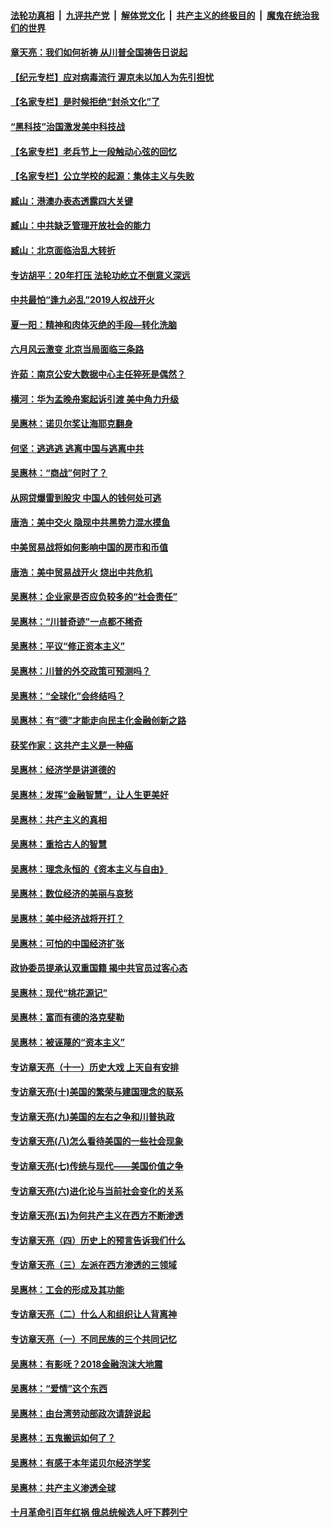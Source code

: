 

####  [法轮功真相](../../../../basic/blob/master/README.md?t=07031402) &nbsp;|&nbsp; [九评共产党](../../../../9ping.md/blob/master/README.md?t=07031402) &nbsp;|&nbsp; [解体党文化](../../../../jtdwh.md/blob/master/README.md?t=07031402)  &nbsp;|&nbsp; [共产主义的终极目的](../../../../gczydzjmd.md/blob/master/README.md?t=07031402) &nbsp;|&nbsp; [魔鬼在统治我们的世界](../../../../mgztzwmdsj.md/blob/master/README.md?t=07031402) 

#### [章天亮：我们如何祈祷 从川普全国祷告日说起](../pages/nsc423/n11944627.md?t=07031402) 

#### [【纪元专栏】应对病毒流行 渥京未以加人为先引担忧](../pages/nsc423/n11875714.md?t=07031402) 

#### [【名家专栏】是时候拒绝“封杀文化”了](../pages/nsc423/n11814093.md?t=07031402) 

#### [“黑科技”治国激发美中科技战](../pages/nsc423/n11638056.md?t=07031402) 

#### [【名家专栏】老兵节上一段触动心弦的回忆](../pages/nsc423/n11646016.md?t=07031402) 

#### [【名家专栏】公立学校的起源：集体主义与失败](../pages/nsc423/n11601833.md?t=07031402) 

#### [臧山：港澳办表态透露四大关键](../pages/nsc423/n11421628.md?t=07031402) 

#### [臧山：中共缺乏管理开放社会的能力](../pages/nsc423/n11407457.md?t=07031402) 

#### [臧山：北京面临治乱大转折](../pages/nsc423/n11406895.md?t=07031402) 

#### [专访胡平：20年打压 法轮功屹立不倒意义深远](../pages/nsc423/n11398800.md?t=07031402) 

#### [中共最怕“逢九必乱”2019人权战开火](../pages/nsc423/n11385248.md?t=07031402) 

#### [夏一阳：精神和肉体灭绝的手段—转化洗脑](../pages/nsc423/n11368250.md?t=07031402) 

#### [六月风云激变 北京当局面临三条路](../pages/nsc423/n11313668.md?t=07031402) 

#### [许茹：南京公安大数据中心主任猝死是偶然？](../pages/nsc423/n11064744.md?t=07031402) 

#### [横河：华为孟晚舟案起诉引渡 美中角力升级](../pages/nsc423/n11027230.md?t=07031402) 

#### [吴惠林：诺贝尔奖让海耶克翻身](../pages/nsc423/n10890049.md?t=07031402) 

#### [何坚：逃逃逃 逃离中国与逃离中共](../pages/nsc423/n10592891.md?t=07031402) 

#### [吴惠林：“商战”何时了？](../pages/nsc423/n10573558.md?t=07031402) 

#### [从网贷爆雷到股灾 中国人的钱何处可逃](../pages/nsc423/n10572800.md?t=07031402) 

#### [唐浩：美中交火 隐现中共黑势力混水摸鱼](../pages/nsc423/n10544040.md?t=07031402) 

#### [中美贸易战将如何影响中国的房市和币值](../pages/nsc423/n10543697.md?t=07031402) 

#### [唐浩：美中贸易战开火 烧出中共危机](../pages/nsc423/n10540126.md?t=07031402) 

#### [吴惠林：企业家是否应负较多的“社会责任”](../pages/nsc423/n10535022.md?t=07031402) 

#### [吴惠林：“川普奇迹”一点都不稀奇](../pages/nsc423/n10512808.md?t=07031402) 

#### [吴惠林：平议“修正资本主义”](../pages/nsc423/n10495724.md?t=07031402) 

#### [吴惠林：川普的外交政策可预测吗？](../pages/nsc423/n10462387.md?t=07031402) 

#### [吴惠林：“全球化”会终结吗？](../pages/nsc423/n10452838.md?t=07031402) 

#### [吴惠林：有“德”才能走向民主化金融创新之路](../pages/nsc423/n10432292.md?t=07031402) 

#### [获奖作家：这共产主义是一种癌](../pages/nsc423/n10431541.md?t=07031402) 

#### [吴惠林：经济学是讲道德的](../pages/nsc423/n10398014.md?t=07031402) 

#### [吴惠林：发挥“金融智慧”，让人生更美好](../pages/nsc423/n10375019.md?t=07031402) 

#### [吴惠林：共产主义的真相](../pages/nsc423/n10351394.md?t=07031402) 

#### [吴惠林：重拾古人的智慧](../pages/nsc423/n10337691.md?t=07031402) 

#### [吴惠林：理念永恒的《资本主义与自由》](../pages/nsc423/n10316274.md?t=07031402) 

#### [吴惠林：数位经济的美丽与哀愁](../pages/nsc423/n10292946.md?t=07031402) 

#### [吴惠林：美中经济战将开打？](../pages/nsc423/n10258825.md?t=07031402) 

#### [吴惠林：可怕的中国经济扩张](../pages/nsc423/n10219147.md?t=07031402) 

#### [政协委员提承认双重国籍 揭中共官员过客心态](../pages/nsc423/n10208809.md?t=07031402) 

#### [吴惠林：现代“桃花源记”](../pages/nsc423/n10185234.md?t=07031402) 

#### [吴惠林：富而有德的洛克斐勒](../pages/nsc423/n10142264.md?t=07031402) 

#### [吴惠林：被诬蔑的“资本主义”](../pages/nsc423/n10124816.md?t=07031402) 

#### [专访章天亮（十一）历史大戏 上天自有安排](../pages/nsc423/n10094905.md?t=07031402) 

#### [专访章天亮(十)美国的繁荣与建国理念的联系](../pages/nsc423/n10094899.md?t=07031402) 

#### [专访章天亮(九)美国的左右之争和川普执政](../pages/nsc423/n10094889.md?t=07031402) 

#### [专访章天亮(八)怎么看待美国的一些社会现象](../pages/nsc423/n10094857.md?t=07031402) 

#### [专访章天亮(七)传统与现代——美国价值之争](../pages/nsc423/n10093140.md?t=07031402) 

#### [专访章天亮(六)进化论与当前社会变化的关系](../pages/nsc423/n10092036.md?t=07031402) 

#### [专访章天亮(五)为何共产主义在西方不断渗透](../pages/nsc423/n10083620.md?t=07031402) 

#### [专访章天亮（四）历史上的预言告诉我们什么](../pages/nsc423/n10083606.md?t=07031402) 

#### [专访章天亮（三）左派在西方渗透的三领域](../pages/nsc423/n10081115.md?t=07031402) 

#### [吴惠林：工会的形成及其功能](../pages/nsc423/n10080633.md?t=07031402) 

#### [专访章天亮（二）什么人和组织让人背离神](../pages/nsc423/n10076637.md?t=07031402) 

#### [专访章天亮（一）不同民族的三个共同记忆](../pages/nsc423/n10074188.md?t=07031402) 

#### [吴惠林：有影呒？2018金融泡沫大地震](../pages/nsc423/n10040534.md?t=07031402) 

#### [吴惠林：“爱情”这个东西](../pages/nsc423/n10019423.md?t=07031402) 

#### [吴惠林：由台湾劳动部政次请辞说起](../pages/nsc423/n9979679.md?t=07031402) 

#### [吴惠林：五鬼搬运如何了？](../pages/nsc423/n9925338.md?t=07031402) 

#### [吴惠林：有感于本年诺贝尔经济学奖](../pages/nsc423/n9871883.md?t=07031402) 

#### [吴惠林：共产主义渗透全球](../pages/nsc423/n9812748.md?t=07031402) 

#### [十月革命引百年红祸 俄总统候选人吁下葬列宁](../pages/nsc423/n9810182.md?t=07031402) 


